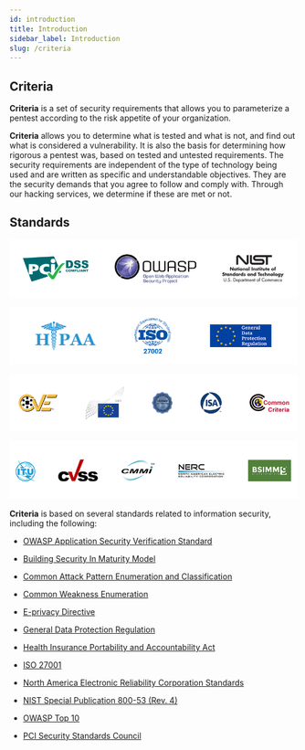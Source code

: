 ```yaml
---
id: introduction
title: Introduction
sidebar_label: Introduction
slug: /criteria
---
```


## Criteria

**Criteria** is a set of security requirements
that allows you to parameterize a pentest
according to the risk appetite of your organization.

**Criteria** allows you to determine what is tested and what is not,
and find out what is considered a vulnerability.
It is also the basis for determining how rigorous a pentest was,
based on tested and untested requirements.
The security requirements are independent of the type of technology being used
and are written as specific and understandable objectives.
They are the security demands that you agree to follow and comply with.
Through our hacking services, we determine if these are met or not.

## Standards

![image01](logos01.png)

![image02](logos02.png)

![image03](logos03.png)

![image04](logos04.png)

**Criteria** is based on several standards
related to information security, including the following:

- [OWASP Application Security Verification Standard](https://www.owasp.org/index.php/Category:OWASP_Application_Security_Verification_Standard_Project)

- [Building Security In Maturity Model](https://www.bsimm.com/download.html)

- [Common Attack Pattern Enumeration and Classification](https://capec.mitre.org/index.html)

- [Common Weakness Enumeration](https://cwe.mitre.org/)

- [E-privacy Directive](https://edps.europa.eu/data-protection/our-work/subjects/eprivacy-directive_en)

- [General Data Protection Regulation](https://gdpr-info.eu/)

- [Health Insurance Portability and Accountability Act](https://www.hhs.gov/hipaa/for-professionals/security/laws-regulations/index.html)

- [ISO 27001](https://www.iso.org/isoiec-27001-information-security.html)

- [North America Electronic Reliability Corporation Standards](https://www.nerc.com/pa/Stand/Pages/Default.aspx)

- [NIST Special Publication 800-53 (Rev. 4)](https://nvd.nist.gov/800-53/Rev4)

- [OWASP Top 10](https://owasp.org/www-project-top-ten/)

- [PCI Security Standards Council](https://www.pcisecuritystandards.org/)

